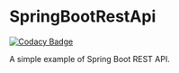 # SpringBootRestApi

[![Codacy Badge](https://api.codacy.com/project/badge/Grade/e0cf590bcc9e4ed7b5bffb2c26878b6e)](https://app.codacy.com/manual/rohit5k2/SpringBootRestApi?utm_source=github.com&utm_medium=referral&utm_content=rohit5k2/SpringBootRestApi&utm_campaign=Badge_Grade_Dashboard)

A simple example of Spring Boot REST API.